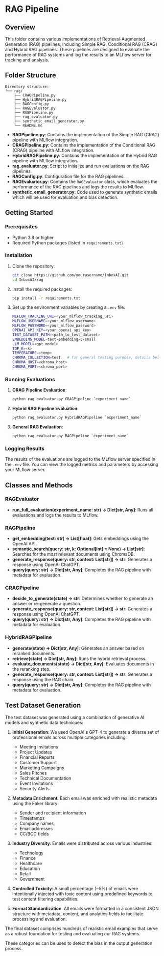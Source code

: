 # RAG Pipeline

## Overview

This folder contains various implementations of Retrieval-Augmented Generation (RAG) pipelines, including Simple RAG, Conditional RAG (CRAG) and Hybrid RAG pipelines. These pipelines are designed to evaluate the performance of RAG systems and log the results to an MLflow server for tracking and analysis.

## Folder Structure

```
Directory structure:
└── rag/
    ├── CRAGPipeline.py
    ├── HybridRAGPipeline.py
    ├── RAGConfig.py
    ├── RAGEvaluator.py
    ├── RAGPipeline.py
    ├── rag_evaluator.py
    ├── synthetic_email_generator.py
    └── README.md
```

- **RAGPipeline.py**: Contains the implementation of the Simple RAG (CRAG) pipeline with MLflow integration.
- **CRAGPipeline.py**: Contains the implementation of the Conditional RAG (CRAG) pipeline with MLflow integration.
- **HybridRAGPipeline.py**: Contains the implementation of the Hybrid RAG pipeline with MLflow integration.
- **rag_evaluator.py**: Script to initialize and run evaluations on the RAG pipelines.
- **RAGConfig.py**: Configuration file for the RAG pipelines.
- **RAGEvaluator.py**: Contains the `RAGEvaluator` class, which evaluates the performance of the RAG pipelines and logs the results to MLflow.
- **synthetic_email_generator.py**: Code used to generate synthetic emails which will be used for evaluation and bias detection.

## Getting Started

### Prerequisites

- Python 3.8 or higher
- Required Python packages (listed in `requirements.txt`)

### Installation

1. Clone the repository:
    ```sh
    git clone https://github.com/yourusername/InboxAI.git
    cd InboxAI/rag
    ```

2. Install the required packages:
    ```sh
    pip install -r requirements.txt
    ```

3. Set up the environment variables by creating a `.env` file:
    ```sh
    MLFLOW_TRACKING_URI=<your_mlflow_tracking_uri>
    MLFLOW_USERNAME=<your_mlflow_username>
    MLFLOW_PASSWORD=<your_mlflow_password>
    OPENAI_API_KEY=<your_openai_api_key>
    TEST_DATASET_PATH=<path_to_test_dataset>
    EMBEDDING_MODEL=text-embedding-3-small
    LLM_MODEL=<gpt_model>
    TOP_K=<k>
    TEMPERATURE=<temp>
    CHROMA_COLLECTION=test   # for general testing purpose, details below
    CHROMA_HOST=<chroma_host>
    CHROMA_PORT=<chroma_port>
    ```

### Running Evaluations

1. **CRAG Pipeline Evaluation**:
    ```sh
    python rag_evaluator.py CRAGPipeline `experiment_name`
    ```

2. **Hybrid RAG Pipeline Evaluation**:
    ```sh
    python rag_evaluator.py HybridRAGPipeline `experiment_name`
    ```

3. **General RAG Evaluation**:
    ```sh
    python rag_evaluator.py RAGPipeline `experiment_name`
    ```

### Logging Results

The results of the evaluations are logged to the MLflow server specified in the `.env` file. You can view the logged metrics and parameters by accessing your MLflow server.

## Classes and Methods

### RAGEvaluator

- **run_full_evaluation(experiment_name: str) -> Dict[str, Any]**: Runs all evaluations and logs the results to MLflow.

### RAGPipeline

- **get_embedding(text: str) -> List[float]**: Gets embeddings using the OpenAI API.
- **semantic_search(query: str, k: Optional[int] = None) -> List[str]**: Searches for the most relevant documents using ChromaDB.
- **generate_response(query: str, context: List[str]) -> str**: Generates a response using OpenAI ChatGPT.
- **query(query: str) -> Dict[str, Any]**: Completes the RAG pipeline with metadata for evaluation.

### CRAGPipeline

- **decide_to_generate(state) -> str**: Determines whether to generate an answer or re-generate a question.
- **generate_response(query: str, context: List[str]) -> str**: Generates a response using OpenAI ChatGPT.
- **query(query: str) -> Dict[str, Any]**: Completes the RAG pipeline with metadata for evaluation.

### HybridRAGPipeline

- **generate(state) -> Dict[str, Any]**: Generates an answer based on reranked documents.
- **retrieve(state) -> Dict[str, Any]**: Runs the hybrid retrieval process.
- **evaluate_documents(state) -> Dict[str, Any]**: Evaluates documents in the reranking step.
- **generate_response(query: str, context: List[str]) -> str**: Generates a response using the RAG chain.
- **query(query: str) -> Dict[str, Any]**: Completes the RAG pipeline with metadata for evaluation.


## Test Dataset Generation

The test dataset was generated using a combination of generative AI models and synthetic data techniques:

1. **Initial Generation**: We used OpenAI's GPT-4 to generate a diverse set of professional emails across multiple categories including:
    - Meeting Invitations
    - Project Updates
    - Financial Reports
    - Customer Support
    - Marketing Campaigns
    - Sales Pitches
    - Technical Documentation
    - Event Invitations
    - Security Alerts

2. **Metadata Enrichment**: Each email was enriched with realistic metadata using the Faker library:
    - Sender and recipient information
    - Timestamps
    - Company names
    - Email addresses
    - CC/BCC fields

3. **Industry Diversity**: Emails were distributed across various industries:
    - Technology
    - Finance
    - Healthcare
    - Education
    - Retail
    - Government

4. **Controlled Toxicity**: A small percentage (~5%) of emails were intentionally injected with toxic content using predefined keywords to test content filtering capabilities.

5. **Format Standardization**: All emails were formatted in a consistent JSON structure with metadata, content, and analytics fields to facilitate processing and evaluation.

The final dataset comprises hundreds of realistic email examples that serve as a robust foundation for testing and evaluating our RAG systems.

These categories can be used to detect the bias in the output generation process.
